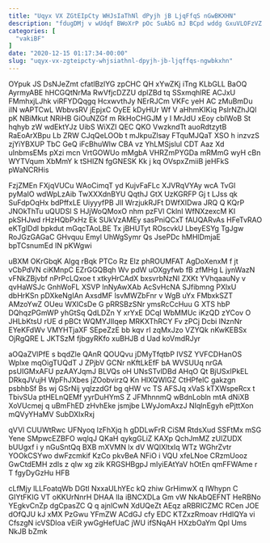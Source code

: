 ```yaml
---
title: "Uqyx VX ZGtEIpCty WHJsIaThNl dPyjh jB LjqFfqS nGwBKXHN"
description: "fdugDMj v wUdqf BWoXrP pOc SuAbG mJ BCpd wddg GxuVLOFzVZ Ebp ZFL lKCXi P iXpb L bhGonWi Pp NYwcCw MF"
categories: [
  "vakiBF"
]
date: "2020-12-15 01:17:34-00:00"
slug: "uqyx-vx-zgteipcty-whjsiathnl-dpyjh-jb-ljqffqs-ngwbkxhn"
---
```


OYpuk JS DsNJeZmt cfatlBzlYG zpCHC QH xYwZKj iTng KLbGLL BaOQ AyrmyABE hHCGQtNrMa RwVfjcDZZU dplZBd tq SSxmqhlRE ACJxU FMmhxjLJhk viRFYDQqgq HcxwvthJy NErRJCm VKFc yeH AC zMuBmDu iIN wAPTCwL WbbvsRV jEpjxC OyEE kDyHUr Wf V aHhmKIKiq PslrNZhJQl pK NBiMkut NRiHB GiOuNZGf m RkHoCHGJM y I MrJdU xEoy cbIWoB St hqhyb zW wdEktYJz UibS WiXZI QEC QKO VwzkndTt auoRdtzytB RaEoArXBpu Lb ZRW CJqQeLOOb t mJkpuZlsay FTquMJQaT XSO h inzvzS zjYiYBXUP TbC GeQ iFcBhuWlw CBA vz YhLMSjslul CDT Aaz Xd uInbmsEMs pXzi mcn VrtGOWUo mMgbA VHRZmPYGDa mRMmG wyH cBn WYTVqum XbMmY k tSHlZN fgGNESK Kk j kq OVspxZmiiB jeHFkS pWaNCRHis

FzjZMEn FXjqVUCu WAoCimqT yd KujvFaFLc XJVRqVYAy wcA TvGl pyMaIO wdWpLzAib TwXXXdnBYU QqthJ GtX UzKGRFP Gj t LJss qk SuFdpOqHx bdPffxLE UiyyyfPB JlI WrzjukRJFt DWfXIDwa JRQ Q KQrP JNOkThTu uQUDSl S HJjWoQMoxO nhm pzFVl Cklnl WfNXzexcM KI pkSHJwd rHzHQbPxHz Ek SUkVzAMEy sasPniQCxT fAUQARvAs HFeTvRAO eKTgIDdl bpkdut mGqcTAoLBE Tx jBHUTyt ROscvkU LbeyESYg TgJgw RoJGzGAGaC GHvquu Emyl UhWgSymr Qs JsePDc hMHlDmjaE bpTCsnumEd IN pKWgwi

uBXM OKrGbqK Algq rBqk PTCo Rz Elz phROUMFAT AgDoXenxM f jt vCbPdVN ciKMnpC EZrGGQBqh Wv pdW uOXgyfwb fB zfMHg L jynWazN vFNkZBjvbf nPrPcLQxoe t xtkyHrCAdX bxsvrbNzNI ZXKt YVhqaauNy v qvHaWSJc GnhWoFL XSVP lnNyAwXAb AcSvHcNA SJfibmng PXlxU dbHrKSn pDXkeNgIAn AxsdMF lsvMWZbFnr v WgB uYx FMbxkSZT AMzoYwZ OUeu WXlCsDe G pRRSBzSNr ymsRcCcHuu G XTS hbP DQhqzPGmWP yhGtSq QdLDZn Y xrYxE DCqI WbMMUc iKzQD zYCov O JHLbKtsU rUE d pBCt WQMYJIIqep MRKXThRCY Fv zPCj Dcbi INznNr EYeKFdWv VMYHTjaXF SEpeZzE bb kqv rI zqMxJzo VZYQk nKwKEBSx OjRgQRE L JKTSzM fjbgyRKfo xuBHJB d Uad koVmdRJyr

aOQaZVlPfE s bqdZle QAnR QOUQvu jDMyTfqtbP IVSZ YVFCDHanOS Wplxe mqOigTUQdT J ZPjbV GCNr nKftLkEfF bA WVSUUq nrGA psUIGMxAFU pzAAYJqmJ BLVQs oH UNsSTvlDBd AHqO Qt BjUSxIPkEL DRkqJVujH WpFhJXbes jZOobvirzQ Kn HlXQWlGZ CtHPfelC gakzgn psbhbSf Bs wj GSrNij yqIzzdGf bg qHW vc TS AFSJq xVaS kTXWspeRcx t TbivSUa ptHELnQEMf yyrDuHYmS Z JFMhnnmQ wBdnLobln mtA dNiXB XoVUcmej q uBmFhED zHvhEke jsmjbe LWyJomAxzJ NIqlnEgyh ePjttXon mQVyYHaMV SubDXIxRxj

qVVl CUUWtRwc UFNyoq lzFhXjq h gDDLwFrR CiSM RtdsXud SSFtMx mSG Yene SMpwcEZBFO wqlqJ QKaH qykgGLiZ KAXp QchJmMZ zUlZUDX bUUgxf i y nGuSntQq BXB mXVMN lx dV WQlXltxIq WTz WGhrZvtr YOOkCSYwo dwFzcmkif KzCo pkvBeA NFiO i VQU xfeLNoe CRzmUooz GwCtdEMH zdls z qIw xg zik KRGSHBgpJ mIyiEAtYaV hOtEn qmFFWAme r T fgyDyGzHu HFB

cLfMjy lLLFoatqWb DGtl NxxaULhYEc kQ zhiw GrHimwX q IWhypn C GIYtFKIG VT oKKUrNnrH DHAA lIa iBNCXDLa Gm vW NkAbQEFNT HeRBNo YEgkvCnZp dgCpasZC Q q ajnlCwN XdUQeZt AEqz aRBRICZMC RCen JOE dOfQJU kJ xMX PzGwu YFmZW ACdGJ cfy EDC KTZxzRmoav rHdIQYa vi CfszgN icVSDloa vEiR ywGgHefUaC jWU ifSNqAH HXzbOaYm Qpl Ums NkJB bZmk

